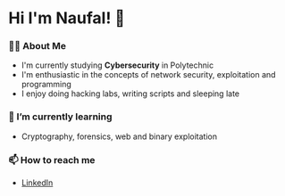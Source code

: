 # Hi I'm Naufal! 👋   
### 🧑‍💻 About Me    
- I'm currently studying **Cybersecurity** in Polytechnic
- I'm enthusiastic in the concepts of network security, exploitation and programming
- I enjoy doing hacking labs, writing scripts and sleeping late

### 🌱 I’m currently learning
- Cryptography, forensics, web and binary exploitation

### 📫 How to reach me
- [LinkedIn](www.linkedin.com/in/muhammad-naufal-afiq-7b9106256)

<!--
**naufalafiq/naufalafiq** is a ✨ _special_ ✨ repository because its `README.md` (this file) appears on your GitHub profile.

Here are some ideas to get you started:

- 🔭 I’m currently working on ...
- 🌱 I’m currently learning ...
- 👯 I’m looking to collaborate on ...
- 🤔 I’m looking for help with ...
- 💬 Ask me about ...
- 📫 How to reach me: ...
- 😄 Pronouns: ...
- ⚡ Fun fact: ...
-->
